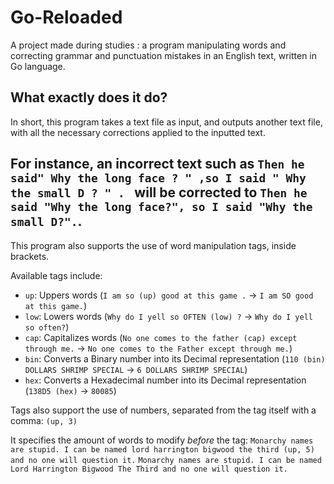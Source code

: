 # Go-Reloaded
A project made during studies : a program manipulating words and correcting grammar and punctuation mistakes in an English text, written in Go language.

## What exactly does it do?
In short, this program takes a text file as input, and outputs another text file, with all the necessary corrections applied to the inputted text.

For instance, an incorrect text such as `Then he said" Why the long face ? " ,so I said " Why the small D ? " . ` will be corrected to `Then he said "Why the long face?", so I said "Why the small D?".`.
---
This program also supports the use of word manipulation tags, inside brackets.

Available tags include:
- `up`: Uppers words (`I am so (up) good at this game .` -> `I am SO good at this game.`)
- `low`: Lowers words (`Why do I yell so OFTEN (low) ?` -> `Why do I yell so often?`)
- `cap`: Capitalizes words (`No one comes to the father (cap) except through me.` -> `No one comes to the Father except through me.`)
- `bin`: Converts a Binary number into its Decimal representation (`110 (bin) DOLLARS SHRIMP SPECIAL` -> `6 DOLLARS SHRIMP SPECIAL`)
- `hex`: Converts a Hexadecimal number into its Decimal representation (`138D5 (hex)` -> `80085`)

Tags also support the use of numbers, separated from the tag itself with a comma: `(up, 3)`

It specifies the amount of words to modify *before* the tag:
`Monarchy names are stupid. I can be named lord harrington bigwood the third (up, 5) and no one will question it.`
`Monarchy names are stupid. I can be named Lord Harrington Bigwood The Third and no one will question it.`
